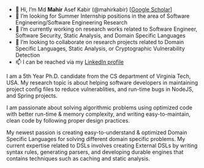 - 👋 Hi, I’m Md **Mahir** Asef Kabir (@mahirkabir) [<a href="https://scholar.google.com/citations?hl=en&user=oJcLOnwAAAAJ">Google Scholar</a>]
- 👀 I’m looking for Summer Internship positions in the area of Software Engineering/Software Engineering Research
- 🌱 I’m currently working on research works related to Software Engineer, Software Security, Static Analysis, and Domain Specific Languages 
- 💞️ I’m looking to collaborate on research projects related to Domain Specific Languages, Static Analysis, or Cryptographic Vulnerability Detection
- 📫 I can be reached via my <a href="https://www.linkedin.com/in/md-mahir-asef-kabir-89095894/">LinkedIn profile</a>

<!---
mahirkabir/mahirkabir is a ✨ special ✨ repository because its `README.md` (this file) appears on your GitHub profile.
You can click the Preview link to take a look at your changes.
--->
<p>
  I am a 5th Year Ph.D. candidate from the CS department of Virginia Tech, USA. My research topic is about helping software developers in maintaining project config files to reduce vulnerablities, and run-time bugs in NodeJS, and Spring projects.
</p>

<p>
  I am passionate about solving algorithmic problems using optimized code with better run-time & memory complexity, and writing easy-to-maintain, clean code by following proper design practices.
</p>

<p>
  My newest passion is creating easy-to-understand & optimized Domain Specific Languages for solving different domain specific problems. My current expertise related to DSLs involves creating External DSLs by writing syntax rules, generating parsers, and developing durable engines that contains techniques such as caching and static analysis.
</p>
